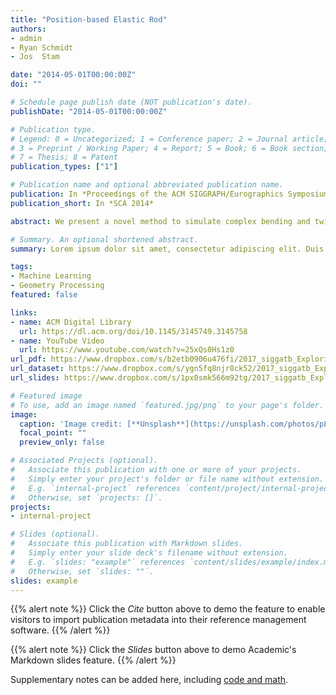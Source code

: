 ```yaml
---
title: "Position-based Elastic Rod"
authors:
- admin
- Ryan Schmidt 
- Jos  Stam

date: "2014-05-01T00:00:00Z"
doi: ""

# Schedule page publish date (NOT publication's date).
publishDate: "2014-05-01T00:00:00Z"

# Publication type.
# Legend: 0 = Uncategorized; 1 = Conference paper; 2 = Journal article;
# 3 = Preprint / Working Paper; 4 = Report; 5 = Book; 6 = Book section;
# 7 = Thesis; 8 = Patent
publication_types: ["1"]

# Publication name and optional abbreviated publication name.
publication: In *Proceedings of the ACM SIGGRAPH/Eurographics Symposium on Computer Animation (SCA 2014)*
publication_short: In *SCA 2014*

abstract: We present a novel method to simulate complex bending and twisting of elastic rods. Elastic rods are commonly simulated using force based methods, such as the finite element method. These methods are accurate, but do not directly fit into the more efficient position-based dynamics framework, since the definition of material frames are not entirely based on positions. We introduce ghost points, which are additional points defined on edges, to naturally endow continuous material frames on discretized rods. We achieve robustness by a novel discretization of the Cosserat theory. The method supports coupling with a frame, a triangle, and a rigid body at the rod’s end point. Our formulation is highly efficient, capable of simulating hundreds of strands in real-time.

# Summary. An optional shortened abstract.
summary: Lorem ipsum dolor sit amet, consectetur adipiscing elit. Duis posuere tellus ac convallis placerat. Proin tincidunt magna sed ex sollicitudin condimentum.

tags:
- Machine Learning 
- Geometry Processing
featured: false

links:
- name: ACM Digital Library
  url: https://dl.acm.org/doi/10.1145/3145749.3145758
- name: YouTube Video
  url: https://www.youtube.com/watch?v=25xQs0Hs1z0
url_pdf: https://www.dropbox.com/s/b2etb0906u476fi/2017_siggatb_ExploringGenerative3DShapes.pdf
url_dataset: https://www.dropbox.com/s/ygn5fq8njr8ck52/2017_siggatb_ExploringGenerative3Dshapes_Objs.zip
url_slides: https://www.dropbox.com/s/1px0smk566m92tg/2017_siggatb_ExploringGenerative3DShapes_Slide.pdf

# Featured image
# To use, add an image named `featured.jpg/png` to your page's folder. 
image:
  caption: 'Image credit: [**Unsplash**](https://unsplash.com/photos/pLCdAaMFLTE)'
  focal_point: ""
  preview_only: false

# Associated Projects (optional).
#   Associate this publication with one or more of your projects.
#   Simply enter your project's folder or file name without extension.
#   E.g. `internal-project` references `content/project/internal-project/index.md`.
#   Otherwise, set `projects: []`.
projects:
- internal-project

# Slides (optional).
#   Associate this publication with Markdown slides.
#   Simply enter your slide deck's filename without extension.
#   E.g. `slides: "example"` references `content/slides/example/index.md`.
#   Otherwise, set `slides: ""`.
slides: example
---
```


{{% alert note %}}
Click the *Cite* button above to demo the feature to enable visitors to import publication metadata into their reference management software.
{{% /alert %}}

{{% alert note %}}
Click the *Slides* button above to demo Academic's Markdown slides feature.
{{% /alert %}}

Supplementary notes can be added here, including [code and math](https://sourcethemes.com/academic/docs/writing-markdown-latex/).

